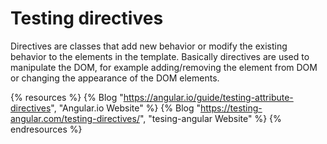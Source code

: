 # Testing directives

Directives are classes that add new behavior or modify the existing behavior to the elements in the template. Basically directives are used to manipulate the DOM, for example adding/removing the element from DOM or changing the appearance of the DOM elements.

{% resources %}
  {% Blog "https://angular.io/guide/testing-attribute-directives", "Angular.io Website" %}
  {% Blog "https://testing-angular.com/testing-directives/", "tesing-angular Website" %}
{% endresources %}
